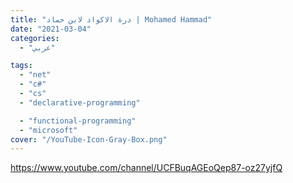 ```yaml
---
title: "درة الاكواد لابن حماد | Mohamed Hammad"
date: "2021-03-04"
categories:
  - "عربي"

tags:
  - "net"
  - "c#"
  - "cs"
  - "declarative-programming"

  - "functional-programming"
  - "microsoft"
cover: "/YouTube-Icon-Gray-Box.png"
---
```


https://www.youtube.com/channel/UCFBuqAGEoQep87-oz27yjfQ

